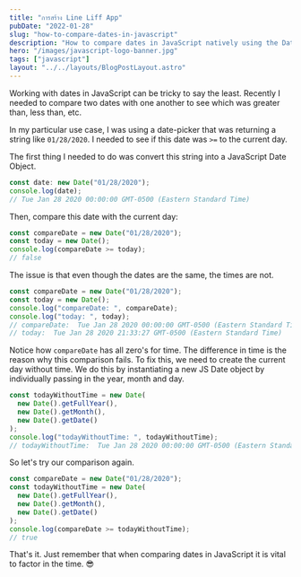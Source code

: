 ```yaml
---
title: "การสร้าง Line Liff App"
pubDate: "2022-01-28"
slug: "how-to-compare-dates-in-javascript"
description: "How to compare dates in JavaScript natively using the Date Object, without using any third-party libraries."
hero: "/images/javascript-logo-banner.jpg"
tags: ["javascript"]
layout: "../../layouts/BlogPostLayout.astro"
---
```


Working with dates in JavaScript can be tricky to say the least. Recently I needed to compare two dates with one another to see which was greater than, less than, etc.

In my particular use case, I was using a date-picker that was returning a string like `01/28/2020`. I needed to see if this date was `>=` to the current day.

The first thing I needed to do was convert this string into a JavaScript Date Object.

```js
const date: new Date("01/28/2020");
console.log(date);
// Tue Jan 28 2020 00:00:00 GMT-0500 (Eastern Standard Time)
```

Then, compare this date with the current day:

```js
const compareDate = new Date("01/28/2020");
const today = new Date();
console.log(compareDate >= today);
// false
```

The issue is that even though the dates are the same, the times are not.

```js
const compareDate = new Date("01/28/2020");
const today = new Date();
console.log("compareDate: ", compareDate);
console.log("today: ", today);
// compareDate:  Tue Jan 28 2020 00:00:00 GMT-0500 (Eastern Standard Time)
// today:  Tue Jan 28 2020 21:33:27 GMT-0500 (Eastern Standard Time)
```

Notice how `compareDate` has all zero's for time. The difference in time is the reason why this comparison fails. To fix this, we need to create the current day without time. We do this by instantiating a new JS Date object by individually passing in the year, month and day.

```js
const todayWithoutTime = new Date(
  new Date().getFullYear(),
  new Date().getMonth(),
  new Date().getDate()
);
console.log("todayWithoutTime: ", todayWithoutTime);
// todayWithoutTime:  Tue Jan 28 2020 00:00:00 GMT-0500 (Eastern Standard Time)
```

So let's try our comparison again.

```js
const compareDate = new Date("01/28/2020");
const todayWithoutTime = new Date(
  new Date().getFullYear(),
  new Date().getMonth(),
  new Date().getDate()
);
console.log(compareDate >= todayWithoutTime);
// true
```

That's it. Just remember that when comparing dates in JavaScript it is vital to factor in the time. 😎
